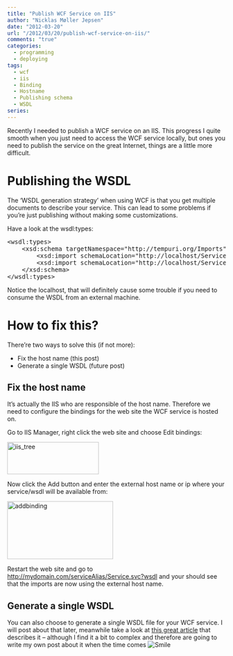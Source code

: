 ```yaml
---
title: "Publish WCF Service on IIS"
author: "Nicklas Møller Jepsen"
date: "2012-03-20"
url: "/2012/03/20/publish-wcf-service-on-iis/"
comments: "true"
categories:
  - programming
  - deploying
tags:
  - wcf
  - iis
  - Binding
  - Hostname
  - Publishing schema
  - WSDL
series:
---
```

Recently I needed to publish a WCF service on an IIS. This progress I quite smooth when you just need to access the WCF service locally, but ones you need to publish the service on the great Internet, things are a little more difficult.  
<!--more-->

#  Publishing the WSDL

The ‘WSDL generation strategy’ when using WCF is that you get multiple documents to describe your service. This can lead to some problems if you’re just publishing without making some customizations.

Have a look at the wsdl:types:

<pre class="brush: xml; title: ; notranslate" title="">&lt;wsdl:types&gt;
    &lt;xsd:schema targetNamespace="http://tempuri.org/Imports"&gt;
        &lt;xsd:import schemaLocation="http://localhost/Service/Service.svc?xsd=xsd0"namespace="http://tempuri.org/"/&gt;
        &lt;xsd:import schemaLocation="http://localhost/Service/Service.svc?xsd=xsd2"namespace="http://schemas.datacontract.org/2004/07/Service.Interface"/&gt;
    &lt;/xsd:schema&gt;
&lt;/wsdl:types&gt;
</pre>

Notice the localhost, that will definitely cause some trouble if you need to consume the WSDL from an external machine.

#  How to fix this?

There’re two ways to solve this (if not more):

*   Fix the host name (this post)
*   Generate a single WSDL (future post)

##  Fix the host name

It’s actually the IIS who are responsible of the host name. Therefore we need to configure the bindings for the web site the WCF service is hosted on.

Go to IIS Manager, right click the web site and choose Edit bindings:

[<img style="background-image: none; padding-left: 0px; padding-right: 0px; display: inline; padding-top: 0px; border: 0px;" title="iis_tree" src="http://systemout.net/wp-content/uploads/2012/03/iis_tree_thumb.png" alt="iis_tree" width="211" height="74" border="0" />][1]

Now click the Add button and enter the external host name or ip where your service/wsdl will be available from:

[<img style="background-image: none; padding-left: 0px; padding-right: 0px; display: inline; padding-top: 0px; border: 0px;" title="addbinding" src="http://systemout.net/wp-content/uploads/2012/03/addbinding_thumb.png" alt="addbinding" width="244" height="133" border="0" />][2]

Restart the web site and go to <http://mydomain.com/serviceAlias/Service.svc?wsdl> and your should see that the imports are now using the external host name.

##  Generate a single WSDL

You can also choose to generate a single WSDL file for your WCF service. I will post about that later, meanwhile take a look at <a href="http://weblogs.asp.net/pglavich/archive/2010/03/16/making-wcf-output-a-single-wsdl-file-for-interop-purposes.aspx" target="_blank">this great article</a> that describes it – although I find it a bit to complex and therefore are going to write my own post about it when the time comes <img class="wlEmoticon wlEmoticon-smile" style="border-style: none;" src="http://systemout.net/wp-content/uploads/2012/03/wlEmoticon-smile.png" alt="Smile" />



<div style="font-size:0px;height:0px;line-height:0px;margin:0;padding:0;clear:both">
</div>

 [1]: http://systemout.net/wp-content/uploads/2012/03/iis_tree.png
 [2]: http://systemout.net/wp-content/uploads/2012/03/addbinding.png